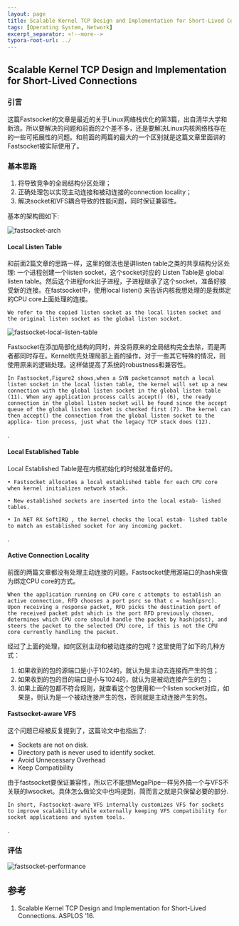 ```yaml
---
layout: page
title: Scalable Kernel TCP Design and Implementation for Short-Lived Connections
tags: [Operating System, Network]
excerpt_separator: <!--more-->
typora-root-url: ../
---
```


## Scalable Kernel TCP Design and Implementation for Short-Lived Connections 

### 引言

  这篇Fastsocket的文章是最近的关于Linux网络栈优化的第3篇，出自清华大学和新浪。所以要解决的问题和前面的2个差不多，还是要解决Linux内核网络栈存在的一些可拓展性的问题。和前面的两篇的最大的一个区别就是这篇文章里面讲的Fastsocket被实际使用了。



### 基本思路

1. 将导致竞争的全局结构分区处理；
2. 正确处理包以实现主动连接和被动连接的connection locality；
3. 解决socket和VFS耦合导致的性能问题，同时保证兼容性。

基本的架构图如下:

![fastsocket-arch](/assets/img/fastsocket-arch.png)

#### Local Listen Table 

  和前面2篇文章的思路一样，这里的做法也是讲listen table之类的共享结构分区处理: 一个进程创建一个listen socket，这个socket对应的 Listen Table是 global listen table。然后这个进程fork出子进程，子进程继承了这个socket，准备好接受新的连接。在fastsocket中，使用local listen() 来告诉内核我想处理的是我绑定的CPU core上面处理的连接。

```
We refer to the copied listen socket as the local listen socket and the original listen socket as the global listen socket.
```

![fastsocket-local-listen-table](/assets/img/fastsocket-local-listen-table.png)

  Fastsocket在添加局部化结构的同时，并没将原来的全局结构完全去除，而是两者都同时存在。Kernel优先处理局部上面的操作，对于一些其它特殊的情况，则使用原来的逻辑处理。这样做提高了系统的robustness和兼容性。

```
In Fastsocket,Figure2 shows,when a SYN packetcannot match a local listen socket in the local listen table, the kernel will set up a new connection with the global listen socket in the global listen table (11). When any application process calls accept() (6), the ready connection in the global listen socket will be found since the accept queue of the global listen socket is checked first (7). The kernel can then accept() the connection from the global listen socket to the applica- tion process, just what the legacy TCP stack does (12).
```

.

#### Local Established Table 

Local Established Table是在内核初始化的时候就准备好的。

```
• Fastsocket allocates a local established table for each CPU core when kernel initializes network stack.

• New established sockets are inserted into the local estab- lished tables.

• In NET RX SoftIRQ , the kernel checks the local estab- lished table to match an established socket for any incoming packet.
```

.

#### Active Connection Locality

  前面的两篇文章都没有处理主动连接的问题。Fastsocket使用源端口的hash来做为绑定CPU core的方式。

```
When the application running on CPU core c attempts to establish an active connection, RFD chooses a port psrc so that c = hash(psrc). Upon receiving a response packet, RFD picks the destination port of the received packet pdst which is the port RFD previously chosen, determines which CPU core should handle the packet by hash(pdst), and steers the packet to the selected CPU core, if this is not the CPU core currently handling the packet. 
```

经过了上面的处理，如何区别主动和被动连接的包呢？这里使用了如下的几种方式：

1. 如果收到的包的源端口是小于1024的，就认为是主动去连接而产生的包；
2. 如果收到的包的目的端口是小与1024的，就认为是被动连接产生的包；
3. 如果上面的包都不符合规则，就查看这个包使用和一个listen socket对应，如果是，则认为是一个被动连接产生的包，否则就是主动连接产生的包。

#### Fastsocket-aware VFS

这个问题已经被反复提到了，这篇论文中也指出了:

* Sockets are not on disk. 
* Directory path is never used to identify socket.  
* Avoid Unnecessary Overhead 
* Keep Compatibility 

 由于fastsocket要保证兼容性，所以它不能想MegaPipe一样另外搞一个与VFS不关联的lwsocket。具体怎么做论文中也吗提到，简而言之就是只保留必要的部分.

```
In short, Fastsocket-aware VFS internally customizes VFS for sockets to improve scalability while externally keeping VFS compatibility for socket applications and system tools.
```

.

### 评估

 ![fastsocket-performance](/assets/img/fastsocket-performance.png)

## 参考

1. Scalable Kernel TCP Design and Implementation for Short-Lived Connections. ASPLOS ’16.